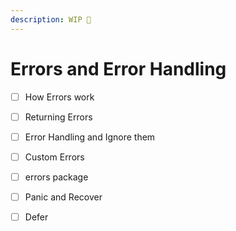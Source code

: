 ```yaml
---
description: WIP 🚧
---
```


# Errors and Error Handling

* [ ] How Errors work
* [ ] Returning Errors
* [ ] Error Handling and Ignore them
* [ ] Custom Errors
* [ ] errors package
* [ ] Panic and Recover
* [ ] Defer

